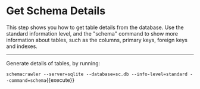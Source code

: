 # Get Schema Details

This step shows you how to get table details from the database. Use the standard information level, and the "schema" command to show more information about tables, such as the columns, primary keys, foreign keys and indexes.

-----

Generate details of tables, by running:

`schemacrawler --server=sqlite --database=sc.db --info-level=standard --command=schema`{{execute}}
